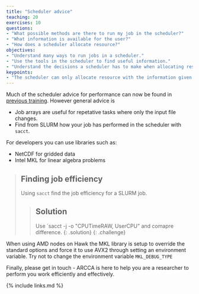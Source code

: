 ```yaml
---
title: "Scheduler advice"
teaching: 20
exercises: 10
questions:
- "What possible methods are there to run my job in the scheduler?"
- "What information is available for the user?"
- "How does a scheduler allocate resource?"
objectives:
- "Understand many ways to run jobs in a scheduler."
- "Use the tools in the scheduler to find useful information."
- "Understand the decisions a scheduler has to make when allocating resource."
keypoints:
- "The scheduler can only allocate resource with the information given."
---
```


Much of the scheduler advice for performance can now be found in [previous training](slurm_advanced_topics).  However
general advice is

 * Job arrays are useful for repetative tasks where only the input file changes.
 * Find from SLURM how your job has performed in the scheduler with `sacct`.

For developers you can use libraries such as:
 * NetCDF for gridded data
 * Intel MKL for linear algebra problems

> ## Finding job efficiency
>
> Using `sacct` find the job efficiency for a SLURM job.
>
> > ## Solution
> > 
> > Use `sacct -j <jobid> -o "CPUTimeRAW, UserCPU" and comapre difference.
> {: .solution}
{: .challenge}

When using AMD nodes on Hawk the MKL library is setup to override the standard options and force it to use AVX2 through
setting an environment variable.  Try not to change the environment variable `MKL_DEBUG_TYPE`

Finally, please get in touch - ARCCA is here to help you are a researcher to perform you work efficiently and
effectively.

{% include links.md %}

